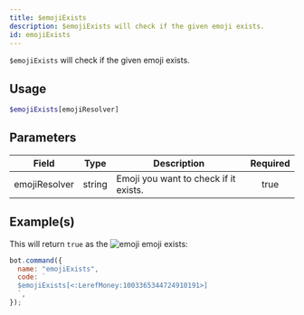 ```yaml
---
title: $emojiExists
description: $emojiExists will check if the given emoji exists.
id: emojiExists
---
```


`$emojiExists` will check if the given emoji exists.

## Usage

```php
$emojiExists[emojiResolver]
```

## Parameters

| Field         | Type   | Description                           | Required |
| ------------- | ------ | ------------------------------------- | :------: |
| emojiResolver | string | Emoji you want to check if it exists. |   true   |

## Example(s)

This will return `true` as
the ![emoji](https://cdn.discordapp.com/emojis/1003365344724910191.webp?size=16&quality=lossless) emoji exists:

```javascript
bot.command({
  name: "emojiExists",
  code: `
  $emojiExists[<:LerefMoney:1003365344724910191>]
  `,
});
```
